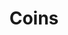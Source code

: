 ---
title: Coins
excerpt: ''
deprecated: false
hidden: false
metadata:
  title: ''
  description: ''
  robots: index
next:
  description: ''
---